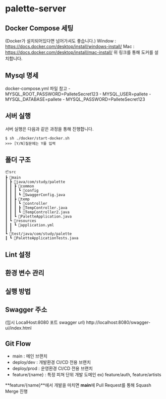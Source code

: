 # palette-server

## Docker Compose 세팅

(Docker가 설치되어있다면 넘어가셔도 좋습니다.)
Window : https://docs.docker.com/desktop/install/windows-install/
Mac : https://docs.docker.com/desktop/install/mac-install/
위 링크를 통해 도커를 설치합니다.

## Mysql 명세

docker-compose.yml 파일 참고 - MYSQL_ROOT_PASSWORD=PalleteSecret123 - MYSQL_USER=pallete - MYSQL_DATABASE=pallete - MYSQL_PASSWORD=PalleteSecret123

## 서버 실행

서버 실행은 다음과 같은 과정을 통해 진행합니다.

```
$ sh ./docker/start-docker.sh
>>> [Y/N]질문에는 Y를 입력
```

## 폴더 구조

```
📦src
┣ 📂main
┃ ┣ 📂java/com/study/palette
┃ ┃ ┣ 📂common
┃ ┃ ┃ ┗ 📂config
┃ ┃ ┃ ┗ 📜SwaggerConfig.java
┃ ┃ ┣ 📂temp
┃ ┃ ┃ ┗ 📂controller
┃ ┃ ┃ ┣ 📜TempController.java
┃ ┃ ┃ ┗ 📜TempController2.java
┃ ┃ ┗ 📜PaletteApplication.java
┃ ┗ 📂resources
┃ ┃ ┗ 📜application.yml
┃ ┃
┗ 📂test/java/com/study/palette
┃ ┗ 📜PaletteApplicationTests.java
```

## Lint 설정

## 환경 변수 관리

## 실행 방법

## Swagger 주소
(임시 LocalHost:8080 포트 swagger url)
http://localhost:8080/swagger-ui/index.html
## Git Flow

- main : 메인 브랜치
- deploy/dev : 개발환경 CI/CD 전용 브랜치
- deploy/prod : 운영환경 CI/CD 전용 브랜치
- feature/{name} : 특정 피쳐 단위 개발 도메인 ex) feature/auth, feature/artists

**feature/{name}**에서 개발을 마치면 **main**에 Pull Request를 통해 Squash Merge 진행
